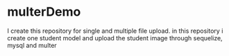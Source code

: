 # multerDemo
I create this repository for single and multiple file upload. in this repository i create one student model and upload the student image through sequelize, mysql and multer  
